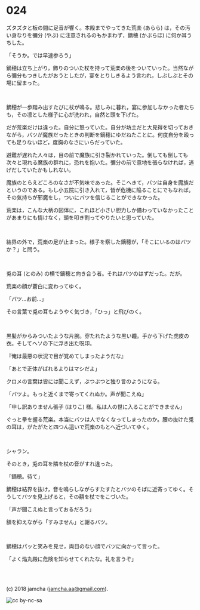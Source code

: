 

# 024

ズタズタと板の間に足音が響く。本殿までやってきた荒楽 (あらら) は，その汚い身なりを彌分 (やぶ) に注意されるのもかまわず，鏑穂 (かぶらほ) に何か耳うちした。  

「そうか。では早速参ろう」  

鏑穂は立ち上がり，飾りのついた杖を持って荒楽の後をついていった。当然ながら彌分もつきしたがおうとしたが，宴をとりしきるよう言われ，しぶしぶとその場に留まった。  

<br>  

鏑穂が一歩踏み出すたびに杖が鳴る。悲しみに暮れ，宴に参加しなかった者たちも，その凛とした様子に心が洗われ，自然と頭を下げた。  

だが荒楽だけは違った。自分に怒っていた。自分が坊主だと大見得を切っておきながら，バツが魔族だったときの判断を鏑穂にゆだねたことに。何度自分を殴っても足りないほど，度胸のなさにいらだっていた。  

避難が遅れた人々は，目の前で魔族に引き裂かれていった。倒しても倒しても次々と現れる魔族の群れに，恐れを抱いた。彌分の前で意地を張らなければ，逃げだしていたかもしれない。  

魔族のとらえどころのなさが不気味であった。そこへきて，バツは自身を魔族だというのである。もし小五院に引き入れて，皆が危機に陥ることにでもなれば。その気持ちが邪魔をし，ついにバツを信じることができなかった。  

荒楽は，こんな大柄の図体に，これほど小さい胆力しか備わっていなかったことがあまりにも情けなく，頭を叩き割ってやりたいと思っていた。  

<br>  

結界の外で，荒楽の足が止まった。様子を察した鏑穂が，「そこにいるのはバツか？」と問う。  

<br>  

兎の耳 (とのみ) の横で鏑穂と向き合う者。それはバツのはずだった。だが。  

荒楽の顔が蒼白に変わってゆく。  

「バツ…お前…」  

その言葉で兎の耳もようやく気づき，「ひっ」と飛びのく。  

<br>  

黒髪がからみついたような片腕。穿たれたような黒い瞳。手から下げた虎皮の衣。そしてヘソの下に浮き出た呪印。  

『俺は最悪の状況で目が覚めてしまったようだな』  

「あとで正体がばれるよりはマシだよ」  

クロメの言葉は皆には聞こえず，ぶつぶつと独り言のようになる。  

「バツよ。もっと近くまで寄ってくれぬか。声が聞こえぬ」  

「申し訳ありません張子 (はりこ) 様。私は人の世に入ることができません」  

ぐっと拳を握る荒楽。本当にバツは人でなくなってしまったのか。腰の抜けた兎の耳は，がたがたと四つん這いで荒楽のもとへ近づいてゆく。  

<br>  

シャラン。  

そのとき，兎の耳を隣を杖の音がすれ違った。  

「鏑穂。待て」  

鏑穂は結界を抜け，音を鳴らしながらすたすたとバツのそばに近寄ってゆく。そうしてバツを見上げると，その額を杖でをこづいた。  

「声が聞こえぬと言っておるだろう」  

額を抑えながら「すみません」と謝るバツ。  

<br>  

鏑穂はパッと笑みを見せ，両目のない顔でバツに向かって言った。  

「よく焔丸殿に危険を知らせてくれたな。礼を言うぞ」  

<br>  
<br>  

(c) 2018 jamcha (jamcha.aa@gmail.com).  

![cc by-nc-sa](https://i.creativecommons.org/l/by-nc-sa/4.0/88x31.png)  

